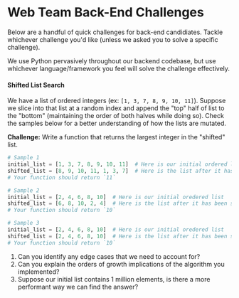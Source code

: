 # Web Team Back-End Challenges

Below are a handful of quick challenges for back-end candidiates. Tackle whichever challenge you'd like (unless we asked you to solve a specific challenge).

We use Python pervasively throughout our backend codebase, but use whichever language/framework you feel will solve the challenge effectively.

#### Shifted List Search

We have a list of ordered integers (ex: `[1, 3, 7, 8, 9, 10, 11]`). Suppose we slice into that list at a random index and append the "top" half of list to the "bottom" (maintaining the order of both halves while doing so). Check the samples below for a better understanding of how the lists are mutated.

**Challenge:** Write a function that returns the largest integer in the "shifted" list.

```python
# Sample 1
initial_list = [1, 3, 7, 8, 9, 10, 11]  # Here is our initial ordered list
shifted_list = [8, 9, 10, 11, 1, 3, 7]  # Here is the list after it has been sliced (at index 3) and shifted
# Your function should return `11`

# Sample 2
initial_list = [2, 4, 6, 8, 10]  # Here is our initial oredered list
shifted_list = [6, 8, 10, 2, 4]  # Here is the list after it has been sliced (at index 2) and shifted
# Your function should return `10`

# Sample 3
initial_list = [2, 4, 6, 8, 10]  # Here is our initial oredered list
shifted_list = [2, 4, 6, 8, 10]  # Here is the list after it has been sliced (at index 0) and shifted
# Your function should return `10`
```

1. Can you identify any edge cases that we need to account for?
2. Can you explain the orders of growth implications of the algorithm you implemented?
3. Suppose our initial list contains 1 million elements, is there a more performant way we can find the answer?
